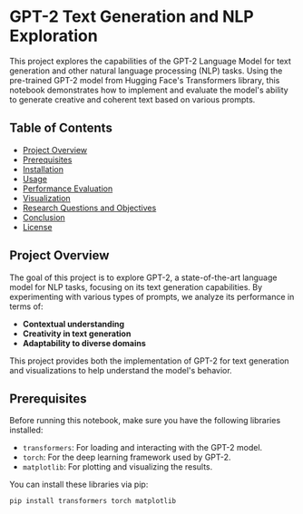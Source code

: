 # GPT-2 Text Generation and NLP Exploration

This project explores the capabilities of the GPT-2 Language Model for text generation and other natural language processing (NLP) tasks. Using the pre-trained GPT-2 model from Hugging Face's Transformers library, this notebook demonstrates how to implement and evaluate the model's ability to generate creative and coherent text based on various prompts.

## Table of Contents

- [Project Overview](#project-overview)
- [Prerequisites](#prerequisites)
- [Installation](#installation)
- [Usage](#usage)
- [Performance Evaluation](#performance-evaluation)
- [Visualization](#visualization)
- [Research Questions and Objectives](#research-questions-and-objectives)
- [Conclusion](#conclusion)
- [License](#license)

## Project Overview

The goal of this project is to explore GPT-2, a state-of-the-art language model for NLP tasks, focusing on its text generation capabilities. By experimenting with various types of prompts, we analyze its performance in terms of:
- **Contextual understanding**
- **Creativity in text generation**
- **Adaptability to diverse domains**

This project provides both the implementation of GPT-2 for text generation and visualizations to help understand the model's behavior.

## Prerequisites

Before running this notebook, make sure you have the following libraries installed:

- `transformers`: For loading and interacting with the GPT-2 model.
- `torch`: For the deep learning framework used by GPT-2.
- `matplotlib`: For plotting and visualizing the results.

You can install these libraries via pip:

```bash
pip install transformers torch matplotlib
